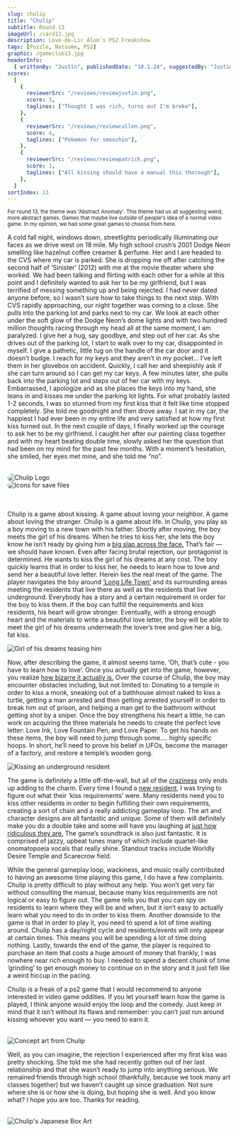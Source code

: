 ```yaml
---
slug: chulip
title: "Chulip"
subtitle: Round 13
imageUrl: /card13.jpg
description: Love-de-Lic Alum's PS2 Freakshow
tags: [Puzzle, Natsume, PS2]
graphic: /gameclub13.jpg
headerInfo:
  { writtenBy: "Justin", publishedDate: "10.1.24", suggestedBy: "Justin" }
scores:
  [
    {
      reviewerSrc: "/reviews/reviewjustin.png",
      score: 3,
      taglines: ["Thought I was rich, turns out I'm broke"],
    },
    {
      reviewerSrc: "/reviews/reviewcullen.png",
      score: 4,
      taglines: ["Pokemon for smoochin"],
    },
    {
      reviewerSrc: "/reviews/reviewpatrick.png",
      score: 3,
      taglines: ["All kissing should have a manual this thorough"],
    },
  ]
sortIndex: 13
---
```


<sub>For round 13, the theme was 'Abstract Anomaly'. This theme had us all suggesting weird, more abstract games. Games that maybe live outside of people's idea of a normal video game. In my opinion, we had some great games to choose from here.</sub>

A cold fall night, windows down, streetlights periodically illuminating our faces as we drive west on 18 mile. My high school crush’s 2001 Dodge Neon smelling like hazelnut coffee creamer & perfume. Her and I are headed to the CVS where my car is parked. She is dropping me off after catching the second half of ‘Sinister’ (2012) with me at the movie theater where she worked. We had been talking and flirting with each other for a while at this point and I definitely wanted to ask her to be my girlfriend, but I was terrified of messing something up and being rejected. I had never dated anyone before, so I wasn’t sure how to take things to the next step. With CVS rapidly approaching, our night together was coming to a close. She pulls into the parking lot and parks next to my car. We look at each other under the soft glow of the Dodge Neon’s dome lights and with two hundred million thoughts racing through my head all at the same moment, I am paralyzed. I give her a hug, say goodbye, and step out of her car. As she drives out of the parking lot, I start to walk over to my car, disappointed in myself. I give a pathetic, little tug on the handle of the car door and it doesn’t budge. I reach for my keys and they aren’t in my pocket… I’ve left them in her glovebox on accident. Quickly, I call her and sheepishly ask if she can turn around so I can get my car keys. A few minutes later, she pulls back into the parking lot and steps out of her car with my keys. Embarrassed, I apologize and as she places the keys into my hand, she leans in and kisses me under the parking lot lights. For what probably lasted 1-2 seconds, I was so stunned from my first kiss that it felt like time stopped completely. She told me goodnight and then drove away. I sat in my car, the happiest I had ever been in my entire life and very satisfied at how my first kiss turned out. In the next couple of days, I finally worked up the courage to ask her to be my girlfriend. I caught her after our painting class together and with my heart beating double time, slowly asked her the question that had been on my mind for the past few months. With a moment’s hesitation, she smiled, her eyes met mine, and she told me “no”.
<br></br>

<div class="reviewlogo"><img src="/reviews/chulip/logo.png"
alt="Chulip Logo" style="border-radius: 20px;"/></div>

<div class="reviewsplit"><img src="/reviews/chulip/saveicon.png"
alt="Icons for save files" style="border-radius: 20px;"/>
<br><br><br />

Chulip is a game about kissing. A game about loving your neighbor. A game about loving the stranger. Chulip is a game about life. In Chulip, you play as a boy moving to a new town with his father. Shortly after moving, the boy meets the girl of his dreams. When he tries to kiss her, she lets the boy know he isn’t ready by giving him a [big slap across the face.](/reviews/chulip/smack.gif) That’s fair — we should have known. Even after facing brutal rejection, our protagonist is determined. He wants to kiss the girl of his dreams at any cost. The boy quickly learns that in order to kiss her, he needs to learn how to love and send her a beautiful love letter. Herein lies the real meat of the game. The player navigates the boy around [‘Long Life Town’](/reviews/chulip/longlife.jpg) and its surrounding areas meeting the residents that live there as well as the residents that live underground. Everybody has a story and a certain requirement in order for the boy to kiss them. If the boy can fulfill the requirements and kiss residents, his heart will grow stronger. Eventually, with a strong enough heart and the materials to write a beautiful love letter, the boy will be able to meet the girl of his dreams underneath the lover’s tree and give her a big, fat kiss.

<div class="reviewsplit"><img src="/reviews/chulip/tease.gif"
alt="Girl of his dreams teasing him" /><div>

Now, after describing the game, it almost seems tame. ‘Oh, that’s cute - you have to learn how to love’. Once you actually get into the game, however, you realize [how bizarre it actually is.](/reviews/chulip/bath.png) Over the course of Chulip, the boy may encounter obstacles including, but not limited to: Donating to a temple in order to kiss a monk, sneaking out of a bathhouse almost naked to kiss a turtle, getting a man arrested and then getting arrested yourself in order to break him out of prison, and helping a man get to the bathroom without getting shot by a sniper. Once the boy strengthens his heart a little, he can work on acquiring the three materials he needs to create the perfect love letter: Love Ink, Love Fountain Pen, and Love Paper. To get his hands on these items, the boy will need to jump through some…. highly specific hoops. In short, he’ll need to prove his belief in UFOs, become the manager of a factory, and restore a temple’s wooden gong.

<div class="reviewsplit"><img src="/reviews/chulip/trashkiss.gif"
alt="Kissing an underground resident" /><div>

The game is definitely a little off-the-wall, but all of the [craziness](/reviews/chulip/chase.gif) only ends up adding to the charm. Every time I found a [new resident](/reviews/chulip/residents.jpg), I was trying to figure out what their ‘kiss requirements’ were. Many residents need you to kiss other residents in order to begin fulfilling their own requirements, creating a sort of chain and a really addicting gameplay loop. The art and character designs are all fantastic and unique. Some of them will definitely make you do a double take and some will have you laughing at [just how ridiculous they are.](/reviews/chulip/art.jpg) The game’s soundtrack is also just fantastic. It is comprised of jazzy, upbeat tunes many of which include quartet-like onomatopoeia vocals that really shine. Standout tracks include Worldly Desire Temple and Scarecrow field.

While the general gameplay loop, wackiness, and music really contributed to having an awesome time playing this game, I do have a few complaints. Chulip is pretty difficult to play without any help. You won’t get very far without consulting the manual, because many kiss requirements are not logical or easy to figure out. The game tells you that you can spy on residents to learn where they will be and when, but it isn’t easy to actually learn what you need to do in order to kiss them. Another downside to the game is that in order to play it, you need to spend a lot of time waiting around. Chulip has a day/night cycle and residents/events will only appear at certain times. This means you will be spending a lot of time doing nothing. Lastly, towards the end of the game, the player is required to purchase an item that costs a huge amount of money that frankly, I was nowhere near rich enough to buy. I needed to spend a decent chunk of time ‘grinding’ to get enough money to continue on in the story and it just felt like a weird hiccup in the pacing.

Chulip is a freak of a ps2 game that I would recommend to anyone interested in video game oddities. If you let yourself learn how the game is played, I think anyone would enjoy the loop and the comedy. Just keep in mind that it isn’t without its flaws and remember: you can’t just run around kissing whoever you want — you need to earn it.<br><br>

<div class="reviewsplit"><img src="/reviews/chulip/conceptart.jpg"
alt="Concept art from Chulip" /><div>

Well, as you can imagine, the rejection I experienced after my first kiss was pretty shocking. She told me she had recently gotten out of her last relationship and that she wasn’t ready to jump into anything serious. We remained friends through high school (thankfully, because we took many art classes together) but we haven’t caught up since graduation. Not sure where she is or how she is doing, but hoping she is well. And you know what? I hope you are too. Thanks for reading.
<br><br>

<div class="reviewsplit"><img src="/reviews/chulip/boxartcolor.png"
alt="Chulip's Japanese Box Art" /><div>
<br><br>
